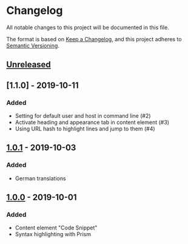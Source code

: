 # Changelog
All notable changes to this project will be documented in this file.

The format is based on [Keep a Changelog](https://keepachangelog.com/en/1.0.0/),
and this project adheres to [Semantic Versioning](https://semver.org/spec/v2.0.0.html).

## [Unreleased]

## [1.1.0] - 2019-10-11

### Added

- Setting for default user and host in command line (#2)
- Activate heading and appearance tab in content element (#3)
- Using URL hash to highlight lines and jump to them (#4)

## [1.0.1] - 2019-10-03

### Added

- German translations

## [1.0.0] - 2019-10-01

### Added

- Content element "Code Snippet"
- Syntax highlighting with Prism

[Unreleased]: https://github.com/brotkrueml/codehighlight/compare/v1.1.0...HEAD
[1.0.1]: https://github.com/brotkrueml/codehighlight/compare/v1.0.1...v1.1.0
[1.0.1]: https://github.com/brotkrueml/codehighlight/compare/v1.0.0...v1.0.1
[1.0.0]: https://github.com/brotkrueml/codehighlight/releases/tag/v1.0.0
